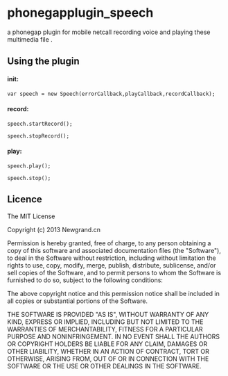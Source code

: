 phonegapplugin_speech
=====================

a phonegap plugin for mobile netcall  recording voice and playing these multimedia file .

## Using the plugin ##
#### init:

    var speech = new Speech(errorCallback,playCallback,recordCallback);

#### record:

    speech.startRecord();

    speech.stopRecord();

#### play:

    speech.play();

    speech.stop();


## Licence ##

The MIT License

Copyright (c) 2013 Newgrand.cn

Permission is hereby granted, free of charge, to any person obtaining a copy
of this software and associated documentation files (the "Software"), to deal
in the Software without restriction, including without limitation the rights
to use, copy, modify, merge, publish, distribute, sublicense, and/or sell
copies of the Software, and to permit persons to whom the Software is
furnished to do so, subject to the following conditions:

The above copyright notice and this permission notice shall be included in
all copies or substantial portions of the Software.

THE SOFTWARE IS PROVIDED "AS IS", WITHOUT WARRANTY OF ANY KIND, EXPRESS OR
IMPLIED, INCLUDING BUT NOT LIMITED TO THE WARRANTIES OF MERCHANTABILITY,
FITNESS FOR A PARTICULAR PURPOSE AND NONINFRINGEMENT. IN NO EVENT SHALL THE
AUTHORS OR COPYRIGHT HOLDERS BE LIABLE FOR ANY CLAIM, DAMAGES OR OTHER
LIABILITY, WHETHER IN AN ACTION OF CONTRACT, TORT OR OTHERWISE, ARISING FROM,
OUT OF OR IN CONNECTION WITH THE SOFTWARE OR THE USE OR OTHER DEALINGS IN
THE SOFTWARE.
